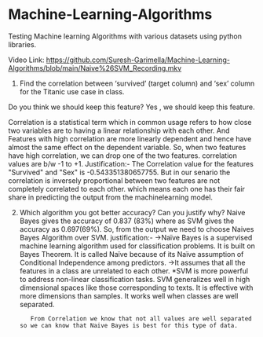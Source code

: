 # Machine-Learning-Algorithms
Testing Machine learning Algorithms with various datasets using python libraries.

Video Link: https://github.com/Suresh-Garimella/Machine-Learning-Algorithms/blob/main/Naive%26SVM_Recording.mkv

1. Find the correlation between ‘survived’ (target column) and ‘sex’ column for the Titanic use case in class.

 Do you think we should keep this feature?
 Yes , we should keep this feature.

Correlation is a statistical term which in common usage refers to how close two variables are to having a linear relationship with each other.
And Features with high correlation are more linearly dependent and hence have almost the same effect on the dependent variable. So, when two features have high correlation, we can drop one of the two features. correlation values are b/w -1 to +1.
Justification:- The Correlation value for the features "Survived" and "Sex" is -0.543351380657755.
But in our senario the correlation is inversely proportional between two features are not completely correlated to each other.
which means each one has their fair share in predicting the output from the machinelearning model.

2. Which algorithm you got better accuracy? Can you justify why?
   Naive Bayes gives the accuracy of 0.837 (83%) where as SVM gives the accuracy as 0.697(69%).
   So, from the output we need to choose Naives Bayes Algorithm over SVM.
   justification:-
         ->Naïve Bayes is a supervised machine learning algorithm used for classification problems. It is built on Bayes Theorem. It is called Naïve because of its Naïve                   assumption of Conditional Independence among predictors.
          ->It assumes that all the features in a class are unrelated to each other.
          *SVM is more powerful to address non-linear classification tasks. SVM generalizes well in high dimensional spaces like those corresponding to texts. It is              effective with more dimensions than samples. It works well when classes are well separated.
          
          From Correlation we know that not all values are well separated so we can know that Naive Bayes is best for this type of data. 
